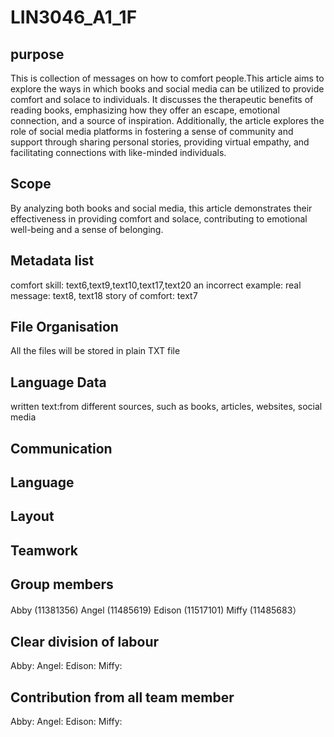 # LIN3046_A1_1F

## purpose

This is collection of messages on how to comfort people.This article aims to explore the ways in which books and social media can be utilized to provide comfort and solace to individuals. It discusses the therapeutic benefits of reading books, emphasizing how they offer an escape, emotional connection, and a source of inspiration. Additionally, the article explores the role of social media platforms in fostering a sense of community and support through sharing personal stories, providing virtual empathy, and facilitating connections with like-minded individuals.

## Scope

By analyzing both books and social media, this article demonstrates their effectiveness in providing comfort and solace, contributing to emotional well-being and a sense of belonging.

## Metadata list
comfort skill: text6,text9,text10,text17,text20
an incorrect example:
real message: text8, text18
story of comfort: text7

## File Organisation 

All the files will be stored in plain TXT file

## Language Data

written text:from different sources, such as books, articles, websites, social media

## Communication 

## Language

## Layout 

## Teamwork

## Group members

Abby (11381356)
Angel (11485619)
Edison (11517101)
Miffy (11485683）

## Clear division of labour

Abby:
Angel:
Edison:
Miffy:

## Contribution from all team member

Abby:
Angel:
Edison:
Miffy:
